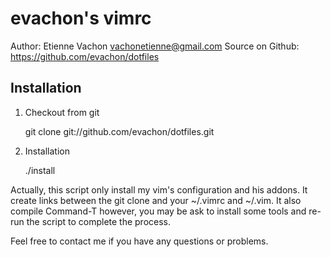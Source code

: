 evachon's vimrc
===============
Author: Etienne Vachon <vachonetienne@gmail.com>
Source on Github: https://github.com/evachon/dotfiles

Installation
------------

  1. Checkout from git

        git clone git://github.com/evachon/dotfiles.git

  2. Installation

        ./install

Actually, this script only install my vim's configuration and his addons. It create links between the git clone and your ~/.vimrc and ~/.vim. It also compile Command-T however, you may be ask to install some tools and re-run the script to complete the process.

Feel free to contact me if you have any questions or problems.

